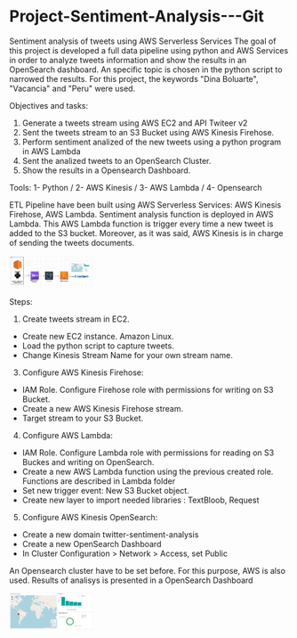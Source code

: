 # Project-Sentiment-Analysis---Git

Sentiment analysis of tweets using AWS Serverless Services
The goal of this project is developed a full data pipeline using python and AWS Services in order to analyze tweets information and show the results in an OpenSearch dashboard. An specific topic is chosen in the python script to narrowed the results. For this project, the keywords "Dina Boluarte", "Vacancia" and "Peru" were used.

Objectives and tasks:

1. Generate a tweets stream using AWS EC2 and API Twiteer v2
2. Sent the tweets stream to an S3 Bucket using AWS Kinesis Firehose.
3. Perform sentiment analized of the new tweets using a python program in AWS Lambda
4. Sent the analized tweets to an OpenSearch Cluster.
5. Show the results in a Opensearch Dashboard.

Tools: 1- Python / 2- AWS Kinesis / 3- AWS Lambda / 4- Opensearch

ETL Pipeline have been built using AWS Serverless Services: AWS Kinesis Firehose, AWS Lambda. Sentiment analysis function is deployed in AWS Lambda. This AWS Lambda function is trigger every time a new tweet is added to the S3 bucket. Moreover, as it was said, AWS Kinesis is in charge of sending the tweets documents.

<img
  src="/Images/diagram2.JPG"
  alt="AWS Pipeline Diagram"
  title="AWS Pipeline Diagram"
  style="display: inline-block; margin: 0 auto; max-width: 150px">
  
Steps:
1. Create tweets stream in EC2.
- Create new EC2 instance. Amazon Linux.
- Load the python script to capture tweets.
- Change Kinesis Stream Name for your own stream name.
3. Configure AWS Kinesis Firehose:
- IAM Role. Configure Firehose role with permissions for writing on S3 Bucket.
- Create a new AWS Kinesis Firehose stream.
- Target stream to your S3 Bucket.
4. Configure AWS Lambda:
- IAM Role. Configure Lambda role with permissions for reading on S3 Buckes and writing on OpenSearch.
- Create a new AWS Lambda function using the previous created role. Functions are described in Lambda folder
- Set new trigger event: New S3 Bucket object.
- Create new layer to import needed libraries : TextBloob, Request
5. Configure AWS Kinesis OpenSearch:
- Create a new domain twitter-sentiment-analysis
- Create a new OpenSearch Dashboard
- In Cluster Configuration > Network > Access, set Public 

An Opensearch cluster have to be set before. For this purpose, AWS is also used. Results of analisys is presented in a OpenSearch Dashboard
  
  
  <img
  src="/Images/opensearch.JPG"
  alt="Sentiment Analysis Dashboard"
  title="Sentiment Analysis Dashboard"
  style="display: inline-block; margin: 0 auto; max-width: 150px">
